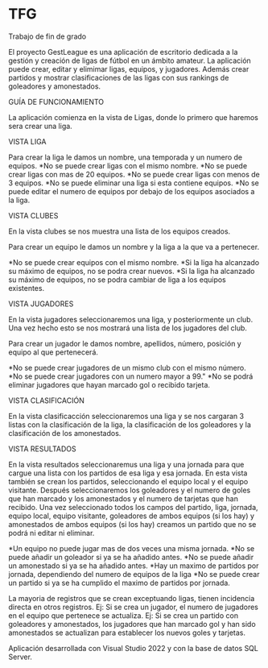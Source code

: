 # TFG
Trabajo de fin de grado


El proyecto GestLeague es una aplicación de escritorio dedicada a la gestión y creación de ligas de fútbol en un ámbito amateur.
La aplicación puede crear, editar y elimimar ligas, equipos, y jugadores. Además crear partidos y mostrar clasificaciones de las ligas con sus rankings de goleadores y
amonestados.

GUÍA DE FUNCIONAMIENTO


La aplicación comienza en la vista de Ligas, donde lo primero que haremos sera crear una liga. 

VISTA LIGA

Para crear la liga le damos un nombre, una temporada y un numero de equipos.
*No se puede crear ligas con el mismo nombre.
*No se puede crear ligas con mas de 20 equipos.
*No se puede crear ligas con menos de 3 equipos.
*No se puede eliminar una liga si esta contiene equipos.
*No se puede editar el numero de equipos por debajo de los equipos asociados a la liga.

VISTA CLUBES

En la vista clubes se nos muestra una lista de los equipos creados.

Para crear un equipo le damos un nombre y la liga a la que va a pertenecer.

*No se puede crear equipos con el mismo nombre.
*Si la liga ha alcanzado su máximo de equipos, no se podra crear nuevos.
*Si la liga ha alcanzado su máximo de equipos, no se podra cambiar de liga a los equipos existentes.

VISTA JUGADORES

En la vista jugadores seleccionaremos una liga, y posteriormente un club. Una vez hecho esto se nos mostrará una lista de los jugadores del club.

Para crear un jugador le damos nombre, apellidos, número, posición y equipo al que pertenecerá.

*No se puede crear jugadores de un mismo club con el mismo número.
*No se puede crear jugadores con un numero mayor a 99."
*No se podrá eliminar jugadores que hayan marcado gol o recibido tarjeta.

VISTA CLASIFICACIÓN

En la vista clasificacción seleccionaremos una liga y se nos cargaran 3 listas con la clasificación de la liga, la clasificación de los goleadores y la clasificación
de los amonestados. 


VISTA RESULTADOS

En la vista resultados seleccionaremus una liga y una jornada para que cargue una lista con los partidos de esa liga y esa jornada.
En esta vista también se crean los partidos, seleccionando el equipo local y el equipo visitante.
Después seleccionaremos los goleadores y el numero de goles que han marcado y los amonestados y el numero de tarjetas que han recibido.
Una vez seleccionado todos los campos del partido, liga, jornada, equipo local, equipo visitante, goleadores de ambos equipos (si los hay) 
y amonestados de ambos equipos (si los hay) creamos un partido que no se podrá ni editar ni eliminar.

*Un equipo no puede jugar mas de dos veces una misma jornada.
*No se puede añadir un goleador si ya se ha añadido antes.
*No se puede añadir un amonestado si ya se ha añadido antes.
*Hay un maximo de partidos por jornada, dependiendo del numero de equipos de la liga
*No se puede crear un partido si ya se ha cumplido el maximo de partidos por jornada.


La mayoria de registros que se crean exceptuando ligas, tienen incidencia directa en otros registros.
Ej: Si se crea un jugador, el numero de jugadores en el equipo que pertenece se actualiza.
Ej: Si se crea un partido con goleadores y amonestados, los jugadores que han marcado gol y han sido amonestados se actualizan para establecer los nuevos goles
y tarjetas.

Aplicación desarrollada con Visual Studio 2022 y con la base de datos SQL Server.



